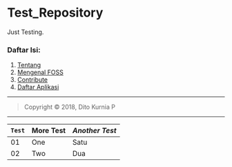 # Test_Repository
Just Testing.

### Daftar Isi:
1. [Tentang](https://github.com/ditokp/Tes_Repositori/blob/master/Tentang.md)
2. [Mengenal FOSS]()
3. [Contribute]()
4. [Daftar Aplikasi]()

_________________________________________________
> Copyright © 2018, Dito Kurnia P
_________________________________________________

`Test` | **More Test** | *Another Test*
--- | --- | ---
01 | One | Satu
02 | Two | Dua

